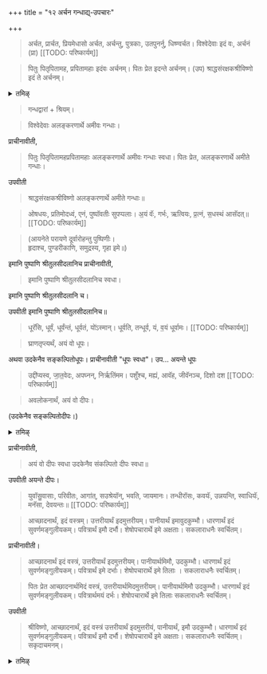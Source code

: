 +++
title = "१२ अर्चन गन्धाद्य्-उपचारः"

+++

> अर्चत, प्रार्चत, प्रियमेधासो अर्चत, अर्चन्तु, पुत्रकाः, उतपुनर्नु, धिष्ण्वर्चत। विश्वेदेवाः इदं वः, अर्चनं (प्रा) 
[[TODO: परिष्कार्यम्]]

> पितुः पितृपितामह, प्रपितामहाः इदंवः अर्चनम्। पितः प्रेत इदन्ते अर्चनम्। (उप) श्राद्धसंरक्षकश्रीविष्णो इदं ते अर्चनम्।

<details><summary>तमिऴ्</summary>

## 9 ஆவாஹநம்

எழுந்து நின்று, “க்ரது தக்ஷ ஸம்ஜ்ஞகாந் விச்வாந் தேவாந் ஆவாஹயிஷ்யே" என்று விச்வேதேவ ப்ராம்மணனைப் பிரார்த்திக்க, அவரும் "ஆவாஹய" என்று சொல்ல, "விச்வே தேவா: + மாதயத்வம் - ஆகச்சந்து ஆகச்சந்து + பவந்துதே க்ரதுதக்ஷ ஸம்ஜ்ஞகாந் விச்வாந் தேவாந் ஆவாஹயாமி" என்று பாத்ர ஸாதந தர்ப்பங்களுக்கு வடவண்டையில் கிழக்கு நுனியாகப் போடப்பட்டிருக்கும், தர்ப்பங்களில் ஆவாஹனம் செய்து தர்ப்பாஸனத்தை இதமாஸநம் என்று ஸமர்ப்பித்து அக்ஷதையினால் அர்ச்சித்து யவோதகத்தை மேலே விட வேண்டும். ப்ராசீநாவீதம்.

</details>

> गन्धद्वारां + श्रियम्। 

> विश्वेदेवाः अलङ्करणार्थे अमीवः गन्धाः। 

प्राचीनावीती, 

> पितुः पितृपितामहप्रपितामहाः अलङ्करणार्थे अमीवः गन्धाः स्वधा। पितः प्रेत, अलङ्करणार्थे अमीते गन्धाः। 

उपवीती 

> श्राद्धसंरक्षकश्रीविष्णो अलङ्करणार्थे अमीते गन्धाः॥

> ओषधयः, प्रतिमोदध्वं, एनं, पुष्पॉवतीः सुपप्पलाः। अ॒यं वॅः, गर्भः, ऋत्वियः, प्र॒त्नं, स॒धस्थं आसॅदत्॥ 
[[TODO: परिष्कार्यम्]]

> (आयनेते परायणे दूर्वारोहन्तु पुष्पिणीः।  
हृदाश्च, पुण्डरीकाणि, समुद्रस्य, गृहा इमे॥) 

इमानि पुष्पाणि श्रीतुलसीदलानिच प्राचीनावीती, 

> इमानि पुष्पाणि श्रीतुलसीदलानिच स्वधा। 

इमानि पुष्पाणि श्रीतुलसीदलानि च।

उपवीती इमानि पुष्पाणि श्रीतुलसीदलानिच॥ 

> धूरॅसि, धूर्वं, धूर्वंन्तं, धूर्वतं, यो॑ऽस्मान्। धूर्वति, तन्धूर्व, यं, व॒यं धूर्वामः। 
[[TODO: परिष्कार्यम्]]

> घ्राणतृप्त्यर्थं, अयं वो धूपः। 

अथवा उदकेनैव सङ्कल्पितोधूपः। प्राचीनावीती "धूपः स्वधा"। उप... अयन्ते धूपः

> उद्दी॑प्यस्व, जा॒त॒वेदः, अपघ्नन्, निर्ऋतिंमम। पशुँश्च, मह्यं, आवॅह, जीवॅनञ्च, दिशो दश 
[[TODO: परिष्कार्यम्]]

> अवलोकनार्थं, अयं वो दीपः। 

(उदकेनैव सङ्कल्पितोदीपः।)

<details><summary>तमिऴ्</summary>

"பிது: பித்ரு பிதாமஹ ப்ரபிதாமஹாந் ஆவாஹயிஷ்யே" என்று பித்ருவரண ப்ராம்மணனை ப்ரார்த்திக்க அவரும், "ஆவாஹய' என்று சொல்ல, “ஆயாத பிது: பிதர:" என்று ஆவாஹநம் ஸக்ருதாச்சிந்நம் ஆஸநம் ஊர்ஜம் வஹந்தீ: திலோதகம். ஆத்யமாஸிகத்தில் போல ப்ரேத ஆவாஹநம் ப்ரேத அர்க்யத்திற்கு மேலண்டையில். உபவீதம், 'விஷ்ணும் ஆவாஹயிஷ்யே, ஆவாஹய" என்று ப்ரதிவசனம். "ஸஹஸ்ரசீர்ஷா + தசாங்குலம் விஷ்ணும் ஆவாஹயாமி" என்று விச்வேதேவ ஆவாஹநத்திற்கு வடவண்டையில் கிழக்கு நுனியான தர்ப்பங்களில் ஆவாஹநம் மிகுதி விச்வே தேவரைப்போல்

</details>

प्राचीनावीती, 

> अयं वो दीपः स्वधा उदकेनैव संकल्पितो दीपः स्वधा॥ 

उपवीती अयन्ते दीपः। 

> युवॉसु॒वासाः, परिवीतः, आगा॑त्, सउश्रेयॉन्, भवति, जायमानः। तन्धीरॉसः, कवयॅः, उन्नयन्ति, स्वाधियॅः, मनॅसा, देवयन्तः॥ 
[[TODO: परिष्कार्यम्]]

> आच्छादनार्थं, इदं वस्त्रम्। उत्तरीयार्थं इदमुत्तरीयम्। पानीयार्थं इमावुदकुम्भौ। धारणार्थं इदं सुवर्णमङ्गुलीयकम्। पवित्रार्थं इमौ दर्भौ। शेषोपचारार्थे इमे अक्षताः। सकलाराधनैः स्वर्चितम्।

प्राचीनावीती। 

> आच्छादनार्थं इदं वस्त्रं, उत्तरीयार्थं इदमुत्तरीयम्। पानीयार्थमिमौ, उदकुम्भौ। धारणार्थं इदं सुवर्णमङ्गुलीयकम्। पवित्रार्थं इमे दर्भाः। शेषोपचारार्थे इमे तिलाः । सकलाराधनैः स्वर्चितम्।

> पितः प्रेत आच्छादनार्थमिदं वस्त्रं, उत्तरीयार्थमिदमुत्तरीयम्। पानीयार्थमिमौ उदकुम्भौ। धारणार्थं इदं सुवर्णमङ्गुलीयकम्। पवित्रार्थमयं दर्भः। शेषोपचारार्थे इमे तिलाः सकलाराधनैः स्वर्चितम्।

उपवीती 

> श्रीविष्णो, आच्छादनार्थं, इदं वस्त्रं उत्तरीयार्थं इदमुत्तरीयं, पानीयार्थं, इमौ उदकुम्भौ। धारणार्थं इदं सुवर्णमङ्गुलीयकम्। पवित्रार्थं इमौ दर्भौ। शेषोपचारार्थे इमे अक्षताः। सकलाराधनैः स्वर्चितम्। सकृदाचमनम्।

<details><summary>तमिऴ्</summary>

## 10 பாத ப்ரக்ஷாளநம்

விச்வே தேவரின் குண்டத்தில் விச்வே தேவரை நிற்கச் செய்து, பவித்ரத்தைக் காதில் தரித்து, சுக்ரமஸி கந்தத்வாராம் இரு மந்திரங்களால் நெய்யினாலும் கோமயத்தினாலும் பிராம்மணனின் பாதங்களைத் தடவி, கையைச் சுத்தி செய்து, உள்ளங்கையில் பத்னியினாலோ, அன்யனாலோ விடப்பட்ட அக்ஷதை (யவம்) கலந்த ஜலத்தை "இதம் வ: பாத்யம்" என்று திருவடிகளில் பூர்ணமாகச் சேர்த்து சோதனம் செய்ய வேண்டும் "ஸமஸ்த ஸம்பத் + LITLUGU:'",

ப்ராசீநாவீதம் முன்பு போல கோகிருதம் கோமயம் இவைகளைக் கையில் தடவிக் கொண்டு சுக்ரமஸி கந்தத்வாராம். பிராம்மணனின்

</details>